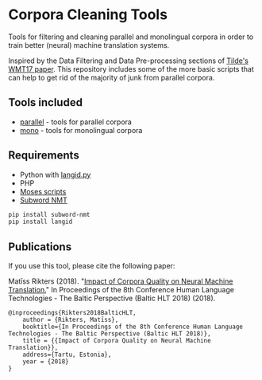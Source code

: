 # Corpora Cleaning Tools
Tools for filtering and cleaning parallel and monolingual corpora 
in order to train better (neural) machine translation systems.

Inspired by the Data Filtering and Data Pre-processing sections of 
[Tilde's](http://tilde.com) [WMT17 paper](http://www.statmt.org/wmt17/pdf/WMT37.pdf). 
This repository includes some of the more basic scripts that can help to get rid of 
the majority of junk from parallel corpora.

Tools included
---------
* [parallel](https://github.com/M4t1ss/parallel-corpora-tools/blob/master/parallel) - tools for parallel corpora
* [mono](https://github.com/M4t1ss/parallel-corpora-tools/blob/master/mono) - tools for monolingual corpora

Requirements
---------
* Python with [langid.py](https://github.com/saffsd/langid.py)
* PHP
* [Moses scripts](https://github.com/moses-smt/mosesdecoder)
* [Subword NMT](https://github.com/rsennrich/subword-nmt)

```bash
pip install subword-nmt
pip install langid
```

	
Publications
---------

If you use this tool, please cite the following paper:

Matīss Rikters (2018). "[Impact of Corpora Quality on Neural Machine Translation.](https://www.hlt2018.ut.ee/)" In Proceedings of the 8th Conference Human Language Technologies - The Baltic Perspective (Baltic HLT 2018) (2018).

```
@inproceedings{Rikters2018BalticHLT,
	author = {Rikters, Matīss},
	booktitle={In Proceedings of the 8th Conference Human Language Technologies - The Baltic Perspective (Baltic HLT 2018)},
	title = {{Impact of Corpora Quality on Neural Machine Translation}},
	address={Tartu, Estonia},
	year = {2018}
}
```